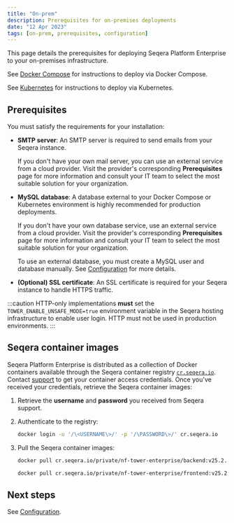 ```yaml
---
title: "On-prem"
description: Prerequisites for on-premises deployments
date: "12 Apr 2023"
tags: [on-prem, prerequisites, configuration]
---
```


This page details the prerequisites for deploying Seqera Platform Enterprise to your on-premises infrastructure.

See [Docker Compose](../docker-compose) for instructions to deploy via Docker Compose.

See [Kubernetes](../kubernetes) for instructions to deploy via Kubernetes.

## Prerequisites

You must satisfy the requirements for your installation:

- **SMTP server**: An SMTP server is required to send emails from your Seqera instance.

  If you don't have your own mail server, you can use an external service from a cloud provider. Visit the provider's corresponding **Prerequisites** page for more information and consult your IT team to select the most suitable solution for your organization.

- **MySQL database**: A database external to your Docker Compose or Kubernetes environment is highly recommended for production deployments. 

  If you don't have your own database service, use an external service from a cloud provider. Visit the provider's corresponding **Prerequisites** page for more information and consult your IT team to select the most suitable solution for your organization.

  To use an external database, you must create a MySQL user and database manually. See [Configuration](../configuration/overview#seqera-and-redis-databases) for more details.

- **(Optional) SSL certificate**: An SSL certificate is required for your Seqera instance to handle HTTPS traffic.

:::caution
HTTP-only implementations **must** set the `TOWER_ENABLE_UNSAFE_MODE=true` environment variable in the Seqera hosting infrastructure to enable user login. HTTP must not be used in production environments.
:::

## Seqera container images

Seqera Platform Enterprise is distributed as a collection of Docker containers available through the Seqera
container registry [`cr.seqera.io`](https://cr.seqera.io). Contact [support](https://support.seqera.io) to get your container access credentials. Once you've received your credentials, retrieve the Seqera container images:

1. Retrieve the **username** and **password** you received from Seqera support.

2. Authenticate to the registry:

   ```bash
   docker login -u '/\<USERNAME\>/' -p '/\PASSWORD\>/' cr.seqera.io
   ```

3. Pull the Seqera container images:

   ```bash
   docker pull cr.seqera.io/private/nf-tower-enterprise/backend:v25.2.0

   docker pull cr.seqera.io/private/nf-tower-enterprise/frontend:v25.2.0
   ```

## Next steps

See [Configuration](../configuration/overview).